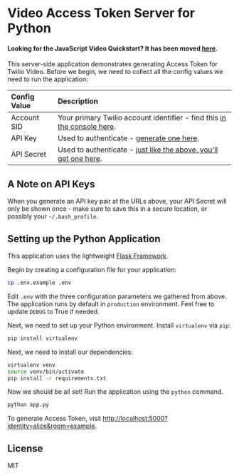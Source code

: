 # Video Access Token Server for Python

#### Looking for the JavaScript Video Quickstart? It has been moved [here](https://github.com/twilio/video-quickstart-js).


This server-side application demonstrates generating Access Token for Twilio Video. Before we begin, we need to collect
all the config values we need to run the application:

| Config Value  | Description |
| :-------------  |:------------- |
Account SID | Your primary Twilio account identifier - find this [in the console here](https://www.twilio.com/console).
API Key | Used to authenticate - [generate one here](https://www.twilio.com/console/video/runtime/api-keys).
API Secret | Used to authenticate - [just like the above, you'll get one here](https://www.twilio.com/console/video/runtime/api-keys).


## A Note on API Keys

When you generate an API key pair at the URLs above, your API Secret will only
be shown once - make sure to save this in a secure location,
or possibly your `~/.bash_profile`.


## Setting up the Python Application

This application uses the lightweight [Flask Framework](http://flask.pocoo.org/).

Begin by creating a configuration file for your application:

```bash
cp .env.example .env
```

Edit `.env` with the three configuration parameters we gathered from above. The application runs
by default in `production` environment. Feel free to update `DEBUG` to True if needed.

Next, we need to set up your Python environment. Install `virtualenv` via `pip`:

```bash
pip install virtualenv
```

Next, we need to install our dependencies:

```bash
virtualenv venv
source venv/bin/activate
pip install -r requirements.txt
```

Now we should be all set! Run the application using the `python` command.

```bash
python app.py
```

To generate Access Token, visit [http://localhost:5000?identity=alice&room=example](http://localhost:5000?identity=alice&room=example).

## License

MIT
